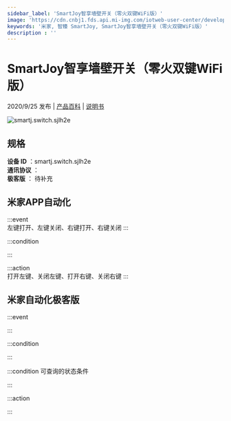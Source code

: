 ```yaml
---
sidebar_label: 'SmartJoy智享墙壁开关（零火双键WiFi版）'
image: 'https://cdn.cnbj1.fds.api.mi-img.com/iotweb-user-center/developer_1679048833738v2vDTHff.png?GalaxyAccessKeyId=AKVGLQWBOVIRQ3XLEW&Expires=9223372036854775807&Signature=tpY8pvQqvUgaMQCl1W975NrlNJE='
keywords: '米家, 智臻 SmartJoy, SmartJoy智享墙壁开关（零火双键WiFi版）'
description : ''
---
```

# SmartJoy智享墙壁开关（零火双键WiFi版）

2020/9/25 发布 | [产品百科](https://home.mi.com/webapp/content/baike/product/index.html?model=smartj.switch.sjlh2e/) | [说明书](https://home.mi.com/views/introduction.html?model=smartj.switch.sjlh2e&region=cn)

![smartj.switch.sjlh2e](https://cdn.cnbj1.fds.api.mi-img.com/iotweb-user-center/developer_1679048833738v2vDTHff.png?GalaxyAccessKeyId=AKVGLQWBOVIRQ3XLEW&Expires=9223372036854775807&Signature=tpY8pvQqvUgaMQCl1W975NrlNJE=)

## 规格  
> 
**设备 ID** ：smartj.switch.sjlh2e  
**通讯协议** ：  
**极客版**  ： 待补充 


## 米家APP自动化  

:::event  
左键打开、左键关闭、右键打开、右键关闭
:::

:::condition  

:::

:::action   
打开左键、关闭左键、打开右键、关闭右键
:::

## 米家自动化极客版  

:::event  

:::

:::condition  

:::

:::condition 可查询的状态条件  

:::

:::action  

:::

        
